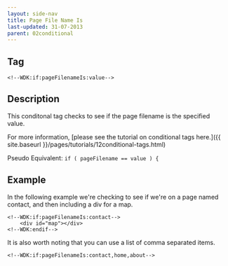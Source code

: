 ```yaml
---
layout: side-nav
title: Page File Name Is
last-updated: 31-07-2013
parent: 02conditional
---
```



## Tag

`<!--WDK:if:pageFilenameIs:value-->`

## Description

This conditonal tag checks to see if the page filename is the specified value.

For more information, [please see the tutorial on conditional tags here.]({{ site.baseurl }}/pages/tutorials/12conditional-tags.html)

Pseudo Equivalent: 
`if ( pageFilename == value ) {`

## Example

In the following example we're checking to see if we're on a page named contact, and then including a div for a map.

~~~
<!--WDK:if:pageFilenameIs:contact-->
	<div id="map"></div>
<!--WDK:endif-->
~~~

It is also worth noting that you can use a list of comma separated items.

`<!--WDK:if:pageFilenameIs:contact,home,about-->`